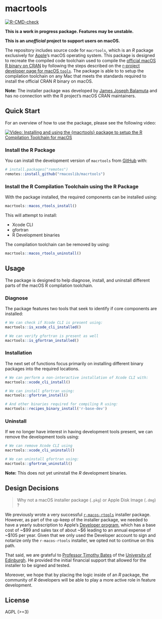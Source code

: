 
<!-- README.md is generated from README.Rmd. Please edit that file -->

# macrtools

<!-- badges: start -->

[![R-CMD-check](https://github.com/rmacoslib/macrtools/actions/workflows/R-CMD-check.yaml/badge.svg)](https://github.com/rmacoslib/macrtools/actions/workflows/R-CMD-check.yaml)
<!-- badges: end -->

**This is a work in progress package. Features may be unstable.**

**This is an *unofficial* project to support users on macOS.**

The repository includes source code for `macrtools`, which is an *R*
package exclusively for [Apple](https://www.apple.com/)’s macOS
operating system. This package is designed to recreate the compiled code
toolchain used to compile the [official macOS R binary on
CRAN](https://cran.r-project.org/bin/macosx/) by following the steps
described on the [r-project developer page for macOS
`tools`](https://mac.r-project.org/tools/). The package is able to to
setup the compilation toolchain on any Mac that meets the standards
required to install the official CRAN *R* binary on macOS.

**Note:** The installer package was developed by [James Joseph
Balamuta](https://thecoatlessprofessor.com/) and has no connection with
the R project’s macOS CRAN maintainers.

## Quick Start

For an overview of how to use the package, please see the following
video:

[![Video: Installing and using the `{macrtools}` package to setup the R
Compilation Toolchain for
macOS](http://img.youtube.com/vi/_fckF0fefXQ/0.jpg)](https://www.youtube.com/watch?v=_fckF0fefXQ)

### Install the R Package

You can install the development version of `macrtools` from
[GitHub](https://github.com/) with:

``` r
# install.packages("remotes")
remotes::install_github("rmacoslib/macrtools")
```

### Install the R Compilation Toolchain using the R Package

With the package installed, the required components can be installed
using:

``` r
macrtools::macos_rtools_install()
```

This will attempt to install:

- Xcode CLI
- gfortran
- R Development binaries

The compilation toolchain can be removed by using:

``` r
macrtools::macos_rtools_uninstall()
```

## Usage

The package is designed to help diagnose, install, and uninstall
different parts of the macOS R compilation toolchain.

### Diagnose

The package features two tools that seek to identify if core components
are installed:

``` r
# We can check if Xcode CLI is present using:
macrtools::is_xcode_cli_installed()

# We can verify gfortran is present as well
macrtools::is_gfortran_installed()
```

### Installation

The next set of functions focus primarily on installing different binary
packages into the required locations.

``` r
# We can perform a non-interactive installation of Xcode CLI with:
macrtools::xcode_cli_install() 

# We can install gfortran using:
macrtools::gfortran_install()

# And other binaries required for compiling R using:
macrtools::recipes_binary_install('r-base-dev')
```

### Uninstall

If we no longer have interest in having development tools present, we
can remove the development tools using:

``` r
# We can remove Xcode CLI using
macrtools::xcode_cli_uninstall()

# We can uninstall gfortran using:
macrtools::gfortran_uninstall()
```

**Note:** This does not yet uninstall the *R* development binaries.

## Design Decisions

> Why not a macOS installer package (`.pkg`) or Apple Disk Image
> (`.dmg`) ?

We previously wrote a very successful
[`r-macos-rtools`](https://github.com/rmacoslib/r-macos-rtools)
installer package. However, as part of the up-keep of the installer
package, we needed to have a yearly subscription to Apple’s [Developer
program](https://developer.apple.com/), which has a base cost of \~\$99
and sales tax of about \~\$6 leading to an annual expense of \~\$105 per
year. Given that we only used the Developer account to sign and notarize
only the `r-macos-rtools` installer, we opted not to continue on this
path.

That said, we are grateful to [Professor Timothy
Bates](http://www.ed.ac.uk/profile/timothy-bates) of the [University of
Edinburgh](http://www.ed.ac.uk/). He provided the initial financial
support that allowed for the installer to be signed and tested.

Moreover, we hope that by placing the logic inside of an *R* package,
the community of *R* developers will be able to play a more active role
in feature development.

## License

AGPL (\>=3)
